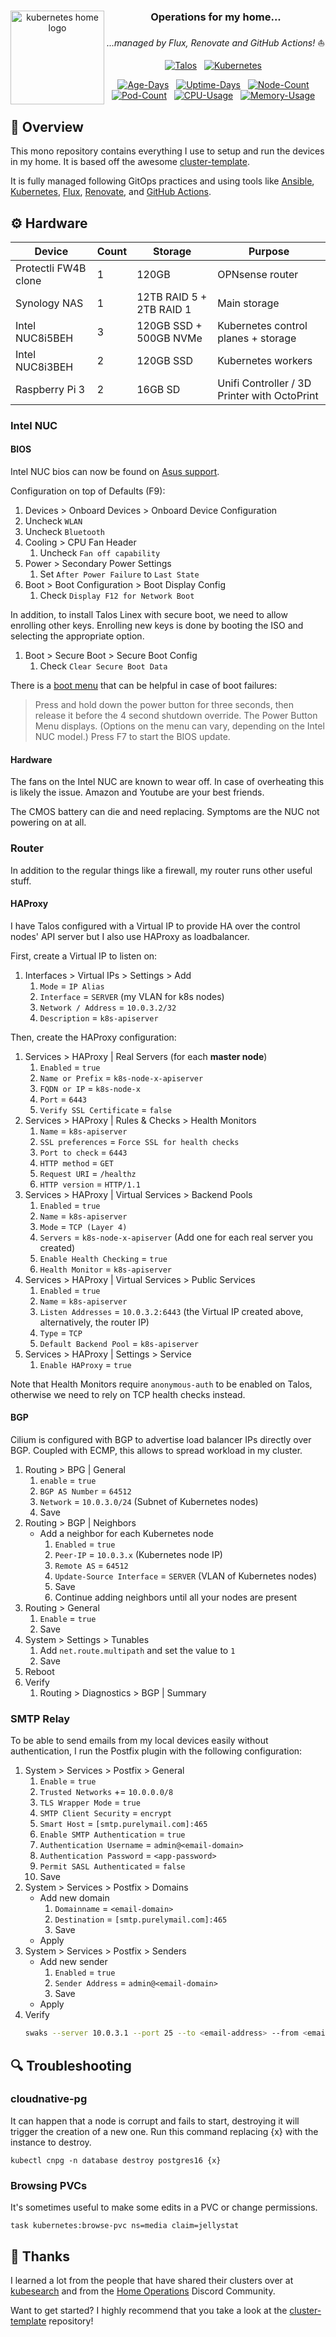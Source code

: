 <div align="center">

   <img src="https://i.imgur.com/EXNTJnA.png" alt="kubernetes home logo" width="150" align="left" />

### Operations for my home...
_...managed by Flux, Renovate and GitHub Actions!_ ⛵

</div>

<div align="center">

[![Talos](https://img.shields.io/endpoint?url=https%3A%2F%2Fkromgo.diaoul.io%2Fquery%3Fformat%3Dendpoint%26metric%3Dtalos_version&style=for-the-badge&logo=talos&logoColor=white&color=blue&label=%20)](https://www.talos.dev/)&nbsp;&nbsp;
[![Kubernetes](https://img.shields.io/endpoint?url=https%3A%2F%2Fkromgo.diaoul.io%2Fquery%3Fformat%3Dendpoint%26metric%3Dkubernetes_version&style=for-the-badge&logo=kubernetes&logoColor=white&color=blue&label=%20)](https://www.talos.dev/)&nbsp;&nbsp;

</div>

<div align="center">

[![Age-Days](https://img.shields.io/endpoint?url=https%3A%2F%2Fkromgo.diaoul.io%2Fquery%3Fformat%3Dendpoint%26metric%3Dcluster_age_days&style=flat-square&label=Age)](https://github.com/kashalls/kromgo/)&nbsp;&nbsp;
[![Uptime-Days](https://img.shields.io/endpoint?url=https%3A%2F%2Fkromgo.diaoul.io%2Fquery%3Fformat%3Dendpoint%26metric%3Dcluster_uptime_days&style=flat-square&label=Uptime)](https://github.com/kashalls/kromgo/)&nbsp;&nbsp;
[![Node-Count](https://img.shields.io/endpoint?url=https%3A%2F%2Fkromgo.diaoul.io%2Fquery%3Fformat%3Dendpoint%26metric%3Dcluster_node_count&style=flat-square&label=Nodes)](https://github.com/kashalls/kromgo/)&nbsp;&nbsp;
[![Pod-Count](https://img.shields.io/endpoint?url=https%3A%2F%2Fkromgo.diaoul.io%2Fquery%3Fformat%3Dendpoint%26metric%3Dcluster_pod_count&style=flat-square&label=Pods)](https://github.com/kashalls/kromgo/)&nbsp;&nbsp;
[![CPU-Usage](https://img.shields.io/endpoint?url=https%3A%2F%2Fkromgo.diaoul.io%2Fquery%3Fformat%3Dendpoint%26metric%3Dcluster_cpu_usage&style=flat-square&label=CPU)](https://github.com/kashalls/kromgo/)&nbsp;&nbsp;
[![Memory-Usage](https://img.shields.io/endpoint?url=https%3A%2F%2Fkromgo.diaoul.io%2Fquery%3Fformat%3Dendpoint%26metric%3Dcluster_memory_usage&style=flat-square&label=Memory)](https://github.com/kashalls/kromgo/)&nbsp;&nbsp;

</div>

## 📕 Overview
This mono repository contains everything I use to setup and run the devices in my home. It is based off the awesome [cluster-template](https://github.com/onedr0p/cluster-template).

It is fully managed following GitOps practices and using tools like [Ansible](https://www.ansible.com/), [Kubernetes](https://kubernetes.io/), [Flux](https://github.com/fluxcd/flux2), [Renovate](https://github.com/renovatebot/renovate), and [GitHub Actions](https://github.com/features/actions).

## ⚙️  Hardware

| Device                  | Count | Storage                  | Purpose                                      |
|-------------------------|-------|--------------------------|----------------------------------------------|
| Protectli FW4B clone    | 1     | 120GB                    | OPNsense router                              |
| Synology NAS            | 1     | 12TB RAID 5 + 2TB RAID 1 | Main storage                                 |
| Intel NUC8i5BEH         | 3     | 120GB SSD + 500GB NVMe   | Kubernetes control planes + storage          |
| Intel NUC8i3BEH         | 2     | 120GB SSD                | Kubernetes workers                           |
| Raspberry Pi 3          | 2     | 16GB SD                  | Unifi Controller / 3D Printer with OctoPrint |

### Intel NUC

#### BIOS
Intel NUC bios can now be found on [Asus support](https://www.asus.com/supportonly/nuc8i5beh/helpdesk_bios/).

Configuration on top of Defaults (F9):

1. Devices > Onboard Devices > Onboard Device Configuration
  1. Uncheck `WLAN`
  2. Uncheck `Bluetooth`
2. Cooling > CPU Fan Header
   1. Uncheck `Fan off capability`
3. Power > Secondary Power Settings
   1. Set `After Power Failure` to `Last State`
4. Boot > Boot Configuration > Boot Display Config
   1. Check `Display F12 for Network Boot`

In addition, to install Talos Linex with secure boot, we need to allow enrolling other keys.
Enrolling new keys is done by booting the ISO and selecting the appropriate option.

1. Boot > Secure Boot > Secure Boot Config
   1. Check `Clear Secure Boot Data`

There is a [boot menu](https://www.intel.com/content/www/us/en/support/articles/000090607/intel-nuc.html) that can be helpful in case of boot failures:

> Press and hold down the power button for three seconds, then release it before the 4 second shutdown override. The Power Button Menu displays. (Options on the menu can vary, depending on the Intel NUC model.) Press F7 to start the BIOS update.

#### Hardware
The fans on the Intel NUC are known to wear off. In case of overheating this is likely the issue. Amazon and Youtube are your best friends.


The CMOS battery can die and need replacing. Symptoms are the NUC not powering on at all.

### Router
In addition to the regular things like a firewall, my router runs other useful
stuff.

#### HAProxy
I have Talos configured with a Virtual IP to provide HA over the control nodes' API server but I also use HAProxy as loadbalancer.

First, create a Virtual IP to listen on:

1. Interfaces > Virtual IPs > Settings > Add
   1. `Mode` = `IP Alias`
   2. `Interface` = `SERVER` (my VLAN for k8s nodes)
   3. `Network / Address` = `10.0.3.2/32`
   4. `Description` = `k8s-apiserver`

Then, create the HAProxy configuration:

1. Services > HAProxy | Real Servers (for each **master node**)
    1. `Enabled` = `true`
    2. `Name or Prefix` = `k8s-node-x-apiserver`
    3. `FQDN or IP` = `k8s-node-x`
    4. `Port` = `6443`
    5. `Verify SSL Certificate` = `false`
2. Services > HAProxy | Rules & Checks > Health Monitors
    1. `Name` = `k8s-apiserver`
    2. `SSL preferences` = `Force SSL for health checks`
    3. `Port to check` = `6443`
    4. `HTTP method` = `GET`
    5. `Request URI` = `/healthz`
    6. `HTTP version` = `HTTP/1.1`
3. Services > HAProxy | Virtual Services > Backend Pools
    1. `Enabled` = `true`
    2. `Name` = `k8s-apiserver`
    3. `Mode` = `TCP (Layer 4)`
    4. `Servers` = `k8s-node-x-apiserver` (Add one for each real server you created)
    5. `Enable Health Checking` = `true`
    6. `Health Monitor` = `k8s-apiserver`
4. Services > HAProxy | Virtual Services > Public Services
    1. `Enabled` = `true`
    2. `Name` = `k8s-apiserver`
    3. `Listen Addresses` = `10.0.3.2:6443` (the Virtual IP created above, alternatively, the router IP)
    4. `Type` = `TCP`
    5. `Default Backend Pool` = `k8s-apiserver`
5. Services > HAProxy | Settings > Service
    1. `Enable HAProxy` = `true`

Note that Health Monitors require `anonymous-auth` to be enabled on Talos, otherwise we need to rely on TCP health checks instead.

#### BGP
Cilium is configured with BGP to advertise load balancer IPs directly over BGP. Coupled with ECMP, this allows to spread workload in my cluster.

1. Routing > BPG | General
    1. `enable` = `true`
    2. `BGP AS Number` = `64512`
    3. `Network` = `10.0.3.0/24` (Subnet of Kubernetes nodes)
    4. Save
2. Routing > BGP | Neighbors
    - Add a neighbor for each Kubernetes node
      1. `Enabled` = `true`
      2. `Peer-IP` = `10.0.3.x` (Kubernetes node IP)
      3. `Remote AS` = `64512`
      4. `Update-Source Interface` = `SERVER` (VLAN of Kubernetes nodes)
      5. Save
      6. Continue adding neighbors until all your nodes are present
3. Routing > General
    1. `Enable` = `true`
    2. Save
4. System > Settings > Tunables
    1. Add `net.route.multipath` and set the value to `1`
    2. Save
5. Reboot
6. Verify
    1. Routing > Diagnostics > BGP | Summary

### SMTP Relay
To be able to send emails from my local devices easily without authentication,
I run the Postfix plugin with the following configuration:

1. System > Services > Postfix > General
    1. `Enable` = `true`
    2. `Trusted Networks` += `10.0.0.0/8`
    3. `TLS Wrapper Mode` = `true`
    4. `SMTP Client Security` = `encrypt`
    5. `Smart Host` = `[smtp.purelymail.com]:465`
    6. `Enable SMTP Authentication` = `true`
    7. `Authentication Username` = `admin@<email-domain>`
    8. `Authentication Password` = `<app-password>`
    9. `Permit SASL Authenticated` = `false`
    10. Save
2. System > Services > Postfix > Domains
    - Add new domain
      1. `Domainname` = `<email-domain>`
      2. `Destination` = `[smtp.purelymail.com]:465`
      3. Save
    - Apply
3. System > Services > Postfix > Senders
    - Add new sender
      1. `Enabled` = `true`
      2. `Sender Address` = `admin@<email-domain>`
      3. Save
    - Apply
4. Verify
    ```sh
    swaks --server 10.0.3.1 --port 25 --to <email-address> --from <email-address>
    ```

## 🔍 Troubleshooting
### cloudnative-pg
It can happen that a node is corrupt and fails to start, destroying it will trigger the creation of a new one.
Run this command replacing {x} with the instance to destroy.
```
kubectl cnpg -n database destroy postgres16 {x}
```

### Browsing PVCs
It's sometimes useful to make some edits in a PVC or change permissions.
```
task kubernetes:browse-pvc ns=media claim=jellystat
```

## 🤝 Thanks
I learned a lot from the people that have shared their clusters over at [kubesearch](https://kubesearch.dev/) and from the [Home Operations](https://discord.gg/DNCynrJ) Discord Community.

Want to get started? I highly recommend that you take a look at the [cluster-template](https://github.com/onedr0p/cluster-template) repository!
